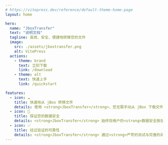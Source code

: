 ```yaml
---
# https://vitepress.dev/reference/default-theme-home-page
layout: home

hero:
  name: "JboxTransfer"
  text: "说明文档"
  tagline: 高效、安全、便捷地转移您的文件
  image:
    src: ./assets/jboxtransfer.png
    alt: VitePress
  actions:
    - theme: brand
      text: 立刻下载
      link: /download
    - theme: alt
      text: 快速上手
      link: /quickstart

features:
  - icon: ☁️
    title: 快速地从 jBox 转移文件
    details: 使用 <strong>JboxTransfer</strong>，您无需手动从 jBox 下载文件，再到新云盘上传。只需点几下鼠标，程序将在后台<strong>自动帮您转移文件</strong>，同时<strong>不会占用您的磁盘空间</strong>。
  - icon: 🚀
    title: 保证您的数据安全
    details: <strong>JboxTransfer</strong> 始终将用户的<strong>数据安全放在第一位</strong>。所有数据均在用户本地计算机存储，程序<strong>不内置任何后门、数据收集功能</strong>。
  - icon: ✅︎
    title: 经过验证的可靠性
    details: <strong>JboxTransfer</strong> 通过<strong>严苛的测试与完善的异常处理机制</strong>，保证您在文件转移过程中可以随时控制，最大程度避免了各类异常的发生与扩散。
---
```


